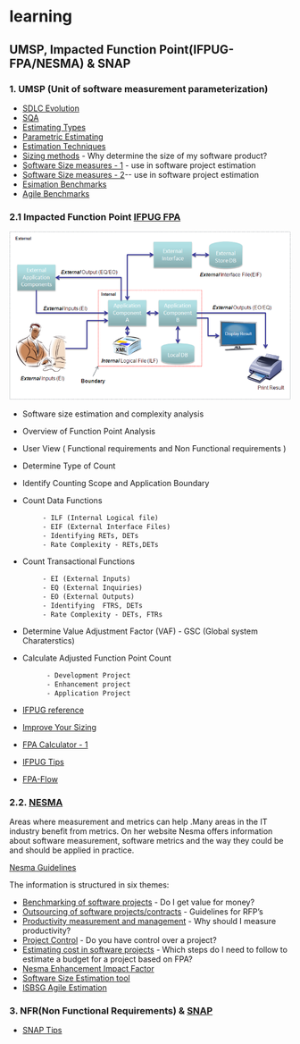 # learning 
## UMSP, Impacted Function Point(IFPUG-FPA/NESMA) & SNAP 

### 1. UMSP (Unit of software measurement parameterization)

- [SDLC Evolution](https://www.simplilearn.com/project-management-life-cycles-evolution-article)
- [SQA](https://www.tutorialspoint.com/software_quality_management/index.htm)
- [Estimating Types](https://project-management.info/estimating-activity-durations/#2-how-is-activity-duration%0Aestimated)
- [Parametric Estimating](https://project-management.info/parametric-estimating/)
- [Estimation Techniques](https://www.tutorialspoint.com/estimation_techniques/estimation_techniques_quick_guide.htm)
- [Sizing methods](https://nesma.org/themes/sizing/) - Why determine the size of my software product?
- [Software Size measures - 1](https://nesma.org/2015/05/software-size-measures-and-their-use-in-software-project-cost-estimation/) - use in software project estimation 
- [Software Size measures - 2](https://nesma.org/2015/07/software-size-measures-and-their-use-in-software-project-estimation-part-2/)-- use in software project estimation 
- [Esimation Benchmarks](https://www.isbsg.org/resources-estimation/)
- [Agile Benchmarks](https://www.isbsg.org/resources-agile/)


### 2.1 Impacted Function Point [IFPUG FPA](https://ifpug.org/ifpug-standards/fpa)
![FPA Workflow](fp.manual/FPA-workflow-diagram.png)

- Software size estimation and complexity analysis
- Overview of Function Point Analysis 
- User View ( Functional requirements and Non Functional requirements ) 
- Determine Type of Count 
- Identify Counting Scope and Application Boundary
- Count Data Functions 

           - ILF (Internal Logical file)
           - EIF (External Interface Files)
           - Identifying RETs, DETs
           - Rate Complexity - RETs,DETs

- Count Transactional Functions 

           - EI (External Inputs)
           - EQ (External Inquiries)
           - EO (External Outputs)
           - Identifying  FTRS, DETs
           - Rate Complexity - DETs, FTRs

- Determine Value Adjustment Factor (VAF) - GSC (Global system Charaterstics)

- Calculate Adjusted Function Point Count 

            - Development Project
            - Enhancement project
            - Application Project 

- [IFPUG reference](https://ifpug.mclms.net/en/)
- [Improve Your Sizing](https://www.isbsg.org/resources-sizing/)
- [FPA Calculator - 1](https://w3.cs.jmu.edu/bernstdh/web/common/webapps/oop/fpcalculator/FunctionPointCalculator.html)
- [IFPUG Tips](https://ifpug.org/ifpug-standards/fpa)
- [FPA-Flow](https://people.cs.ksu.edu/~padmaja/Project/CostEstimate)

### 2.2. [NESMA](https://nesma.org/freedocs/nesma-on-sizing-function-point-analysis/0)

Areas where measurement and metrics can help .Many areas in the IT industry benefit from metrics. On her website Nesma offers information about software measurement, software metrics and the way they could be and should be applied in practice. 

[Nesma Guidelines](https://nesma.org/themes/)

The information is structured in six themes:

- [Benchmarking of software projects](https://nesma.org/themes/benchmarking/) - Do I get value for money? 
- [Outsourcing of software projects/contracts](https://nesma.org/themes/outsourcing/) - Guidelines for RFP’s
- [Productivity measurement and management](https://nesma.org/themes/productivity/challenges-productivity-meaurement/) - Why should I measure productivity? 
- [Project Control](https://nesma.org/themes/project-control/) - Do you have control over a project?
- [Estimating cost in software projects](https://nesma.org/themes/estimating/) - Which steps do I need to follow to estimate a budget for a project based on FPA?
- [Nesma Enhancement Impact Factor](http://www.functionpointmodeler.com/fpm-infocenter/index.jsp?topic=%2Fcom.functionpointmodeler.fpm.help%2Fditafiles%2Fconcepts%2Fcon-120.html)
- [Software Size Estimation tool](http://softwarecost.org/tools/COCOMO/)
- [ISBSG Agile Estimation](https://www.isbsg.org/resources-agile/)
 
### 3.  NFR(Non Functional Requirements) & [SNAP](https://ifpug.org/ifpug-standards/snap)  
- [SNAP Tips](https://ifpug.org/ifpug-standards/snap#itips)
